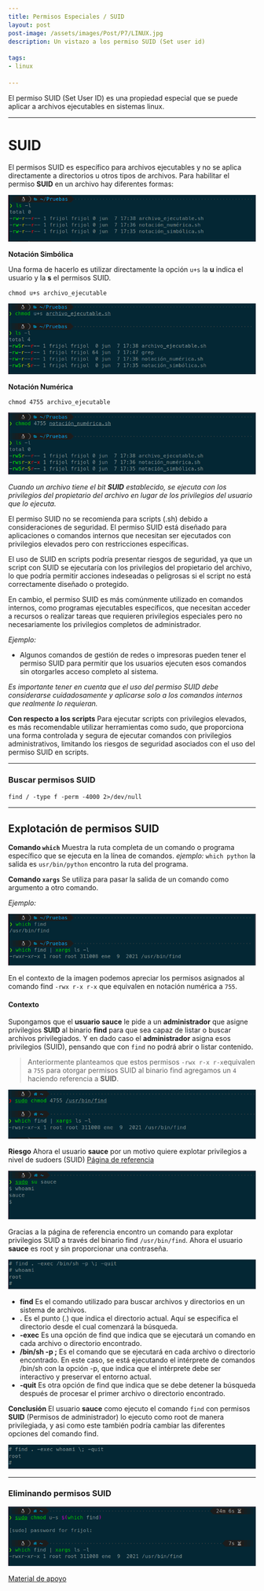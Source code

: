 ```yaml
---
title: Permisos Especiales / SUID
layout: post
post-image: /assets/images/Post/P7/LINUX.jpg
description: Un vistazo a los permiso SUID (Set user id)

tags:
- linux

---
```


El permiso SUID (Set User ID) es una propiedad especial que se puede aplicar a archivos ejecutables en sistemas linux.

---

# SUID

El permisos SUID es específico para archivos ejecutables y no se aplica directamente a directorios u otros tipos de archivos.
Para habilitar el permiso **SUID** en un archivo hay diferentes formas:

![P7](/assets/images/Post/P7/P7i4.png)


**Notación Simbólica**

Una forma de hacerlo es utilizar directamente la opción `u+s` la **u** indica el usuario y la **s** el permisos SUID.

```shell
chmod u+s archivo_ejecutable
```
![P7i2](/assets/images/Post/P7/P7i2.png)

**Notación Numérica**

```shell
chmod 4755 archivo_ejecutable
```

![P7i3](/assets/images/Post/P7/P7i3.png)



_Cuando un archivo tiene el bit **SUID** establecido, se ejecuta con los privilegios del propietario del archivo en lugar de los privilegios del usuario que lo ejecuta._

El permiso SUID no se recomienda para scripts (.sh) debido a consideraciones de seguridad. El permiso SUID está diseñado para aplicaciones o comandos internos que necesitan ser ejecutados con privilegios elevados pero con restricciones específicas.

El uso de SUID en scripts podría presentar riesgos de seguridad, ya que un script con SUID se ejecutaría con los privilegios del propietario del archivo, lo que podría permitir acciones indeseadas o peligrosas si el script no está correctamente diseñado o protegido.

En cambio, el permiso SUID es más comúnmente utilizado en comandos internos, como programas ejecutables específicos, que necesitan acceder a recursos o realizar tareas que requieren privilegios especiales pero no necesariamente los privilegios completos de administrador.

_Ejemplo:_

* Algunos comandos de gestión de redes o impresoras pueden tener el permiso SUID para permitir que los usuarios ejecuten esos comandos sin otorgarles acceso completo al sistema.

_Es importante tener en cuenta que el uso del permiso SUID debe considerarse cuidadosamente y aplicarse solo a los comandos internos que realmente lo requieran._ 

**Con respecto a los scripts**
Para ejecutar scripts con privilegios elevados, es más recomendable utilizar herramientas como sudo, que proporciona una forma controlada y segura de ejecutar comandos con privilegios administrativos, limitando los riesgos de seguridad asociados con el uso del permiso SUID en scripts.

---

### Buscar permisos SUID

```shell
find / -type f -perm -4000 2>/dev/null
```

---


## Explotación de permisos SUID

**Comando `which`**
Muestra la ruta completa de un comando o programa específico que se ejecuta en la línea de comandos.
_ejemplo:_ `which python` la salida es `usr/bin/python` encontro la ruta del programa.

**Comando `xargs`**
Se utiliza para pasar la salida de un comando como argumento a otro comando. 

_Ejemplo:_

![P7i5](/assets/images/Post/P7/P7i5.png)

En el contexto de la imagen podemos apreciar los permisos asignados al comando find `-rwx r-x r-x` que equivalen en notación numérica a `755`.

#### Contexto
Supongamos que el **usuario sauce** le pide a un **administrador** que asigne privilegios **SUID** al binario **find** para que sea capaz de listar o buscar archivos privilegiados.
Y en dado caso el **administrador** asigna esos privilegios (SUID), pensando que con `find` no podrá abrir o listar contenido.

> Anteriormente planteamos que estos permisos `-rwx r-x r-x`equivalen a `755` para otorgar permisos SUID al binario find agregamos un `4` haciendo referencia a **SUID**.

![P7i6](/assets/images/Post/P7/P7i6.png)


**Riesgo**
Ahora el usuario **sauce** por un motivo quiere explotar privilegios a nivel de sudoers (SUID) [Página de referencia](https://gtfobins.github.io/gtfobins/find/)

![P7i7](/assets/images/Post/P7/P7i7.png)

Gracias a la página de referencia encontro un comando para explotar privilegios SUID a través del binario find `/usr/bin/find`.
Ahora el usuario **sauce** es root y sin proporcionar una contraseña.

![P7i8](/assets/images/Post/P7/P7i8.png)

- **find** Es el comando utilizado para buscar archivos y directorios en un sistema de archivos.
- **.** Es el punto (.) que indica el directorio actual. Aquí se especifica el directorio desde el cual comenzará la búsqueda.
- **-exec** Es una opción de find que indica que se ejecutará un comando en cada archivo o directorio encontrado.
- **/bin/sh -p \;** Es el comando que se ejecutará en cada archivo o directorio encontrado. En este caso, se está ejecutando el intérprete de comandos /bin/sh con la opción -p, que indica que el intérprete debe ser interactivo y preservar el entorno actual.
- **-quit** Es otra opción de find que indica que se debe detener la búsqueda después de procesar el primer archivo o directorio encontrado.

**Conclusión**
El usuario **sauce** como ejecuto el comando `find` con permisos **SUID** (Permisos de administrador) lo ejecuto como root de manera privilegiada, y asi como este también podría cambiar las diferentes opciones del comando find.

![P7i9](/assets/images/Post/P7/P7i9.png)

--- 

### Eliminando permisos SUID

![P7i10](/assets/images/Post/P7/P7i10.png)

[Material de apoyo](https://chispudo.github.io/blog/Lectura-Permisos)

